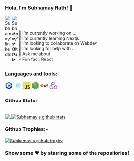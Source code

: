 ### Hola, I'm [Subhamay Nath!](https://github.com/Grey-Hat-07/) 👋

<!-- 
**Grey-Hat-07/Grey-hat-07** is a ✨ _special_ ✨ repository because its `README.md` (this file) appears on your GitHub profile. -->
<a href="https://www.linkedin.com/in/subhamay-nath-a70a53221/">
  <img align="left" alt="Subhamay'linkedIn" width="22px" src="https://cdn.jsdelivr.net/npm/simple-icons@v3/icons/linkedin.svg" />
</a>
<a href="https://github.com/Grey-Hat-07">
  <img align="left" alt="Subhamay's Github" width="22px" src="https://cdn.jsdelivr.net/npm/simple-icons@v3/icons/github.svg" />
</a> <br/><br/>


- 🔭 I’m currently working on ...
- 🌱 I’m currently learning Nextjs
- 👯 I’m looking to collaborate on Webdev
- 🤔 I’m looking for help with ...
- 💬 Ask me about 
- ⚡ Fun fact: React

### Languages and tools:-
<code><img height="25" src="https://raw.githubusercontent.com/github/explore/80688e429a7d4ef2fca1e82350fe8e3517d3494d/topics/cpp/cpp.png"></code>
<code><img height="25" src="https://raw.githubusercontent.com/github/explore/80688e429a7d4ef2fca1e82350fe8e3517d3494d/topics/react/react.png"></code>
<code><img height="25" src="https://raw.githubusercontent.com/github/explore/80688e429a7d4ef2fca1e82350fe8e3517d3494d/topics/javascript/javascript.png"></code>
<code><img height="25" src="https://raw.githubusercontent.com/github/explore/80688e429a7d4ef2fca1e82350fe8e3517d3494d/topics/nodejs/nodejs.png"></code>
<code><img height="25" src="https://raw.githubusercontent.com/github/explore/80688e429a7d4ef2fca1e82350fe8e3517d3494d/topics/git/git.png"></code>
<code><img height="25" src="https://raw.githubusercontent.com/github/explore/80688e429a7d4ef2fca1e82350fe8e3517d3494d/topics/redux/redux.png"></code>

### Github Stats:-
<br/>
<a href="https://github.com/Grey-Hat-07">
  <img align="center" src="https://github-readme-stats.vercel.app/api/top-langs/?username=Grey-hat-07&theme=light&hide_langs_below=1" />
</a>
<a href="https://github.com/Grey-Hat-07">
 <img align="center" src="https://github-readme-stats.vercel.app/api?username=Grey-hat-07&show_icons=true&theme=light&line_height=27" alt="Subhamay's github stats"/>
</a><br/>

### Github Trophies:-
<a href="https://github.com/Grey-Hat-07">
 <img align="center" src="https://github-profile-trophy.vercel.app/?username=Grey-hat-07&theme=gruvbox" alt="Subhamay's github trophy"/>
</a>


### Show some ❤️ by starring some of the repositories!
